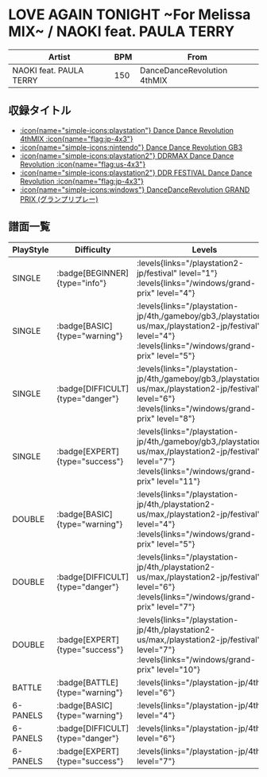 # LOVE AGAIN TONIGHT \~For Melissa MIX\~ / NAOKI feat. PAULA TERRY

|Artist|BPM|From|
|------|---|----|
|NAOKI feat. PAULA TERRY|150|DanceDanceRevolution 4thMIX|

## 収録タイトル

- [:icon{name="simple-icons:playstation"} Dance Dance Revolution 4thMIX :icon{name="flag:jp-4x3"}](/playstation-jp/4th)
- [:icon{name="simple-icons:nintendo"} Dance Dance Revolution GB3](/gameboy/gb3)
- [:icon{name="simple-icons:playstation2"} DDRMAX Dance Dance Revolution :icon{name="flag:us-4x3"}](/playstation2-us/max)
- [:icon{name="simple-icons:playstation2"} DDR FESTIVAL Dance Dance Revolution :icon{name="flag:jp-4x3"}](/playstation2-jp/festival)
- [:icon{name="simple-icons:windows"} DanceDanceRevolution GRAND PRIX (グランプリプレー)](/windows/grand-prix)

## 譜面一覧

|PlayStyle|Difficulty|Levels|Notes|Movie|
|---------|----------|------|-----|-----|
|SINGLE| :badge[BEGINNER]{type="info"}| :levels{links="/playstation2-jp/festival" level="1"} :levels{links="/windows/grand-prix" level="4"}|122/0||
|SINGLE| :badge[BASIC]{type="warning"}| :levels{links="/playstation-jp/4th,/gameboy/gb3,/playstation2-us/max,/playstation2-jp/festival" level="4"} :levels{links="/windows/grand-prix" level="5"}|191/0||
|SINGLE| :badge[DIFFICULT]{type="danger"}| :levels{links="/playstation-jp/4th,/gameboy/gb3,/playstation2-us/max,/playstation2-jp/festival" level="6"} :levels{links="/windows/grand-prix" level="8"}|234/0||
|SINGLE| :badge[EXPERT]{type="success"}| :levels{links="/playstation-jp/4th,/gameboy/gb3,/playstation2-us/max,/playstation2-jp/festival" level="7"} :levels{links="/windows/grand-prix" level="11"}|306/0||
|DOUBLE| :badge[BASIC]{type="warning"}| :levels{links="/playstation-jp/4th,/playstation2-us/max,/playstation2-jp/festival" level="4"} :levels{links="/windows/grand-prix" level="5"}|180/0||
|DOUBLE| :badge[DIFFICULT]{type="danger"}| :levels{links="/playstation-jp/4th,/playstation2-us/max,/playstation2-jp/festival" level="6"} :levels{links="/windows/grand-prix" level="7"}|235/0||
|DOUBLE| :badge[EXPERT]{type="success"}| :levels{links="/playstation-jp/4th,/playstation2-us/max,/playstation2-jp/festival" level="7"} :levels{links="/windows/grand-prix" level="10"}|281/0||
|BATTLE| :badge[BATTLE]{type="warning"}| :levels{links="/playstation-jp/4th" level="6"}|||
|6-PANELS| :badge[BASIC]{type="warning"}| :levels{links="/playstation-jp/4th" level="4"}|181/0||
|6-PANELS| :badge[DIFFICULT]{type="danger"}| :levels{links="/playstation-jp/4th" level="6"}|228/0||
|6-PANELS| :badge[EXPERT]{type="success"}| :levels{links="/playstation-jp/4th" level="7"}|283/0||
